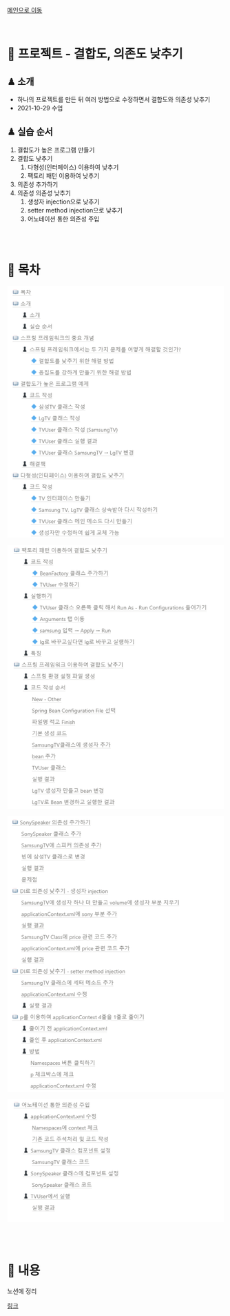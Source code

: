 [메인으로 이동](../../../README.md)

<br>

# 📒 프로젝트 - 결합도, 의존도 낮추기

## ♟ 소개

- 하나의 프로젝트를 만든 뒤 여러 방법으로 수정하면서 결합도와 의존성 낮추기
- 2021-10-29 수업

## ♟ 실습 순서

1. 결합도가 높은 프로그램 만들기
2. 결합도 낮추기
    1. 다형성(인터페이스) 이용하여 낮추기
    2. 팩토리 패턴 이용하여 낮추기
3. 의존성 추가하기
4. 의존성 의존성 낮추기
    1. 생성자 injection으로 낮추기
    2. setter method injection으로 낮추기
    3. 어노테이션 통한 의존성 주입

<br><br>



# 📖 목차 <a id="index">

![](md-images/2021-10-29-16-25-23.png)

![](md-images/2021-10-29-16-26-18.png)

![](md-images/2021-10-29-16-28-17.png)

![](md-images/2021-10-29-16-28-58.png)

<br><br>

# 📖 내용 <a id="content">

노션에 정리


[링크](https://blushing-scale-c79.notion.site/0b5fee052c08485a9f474edb77c4e4e2)